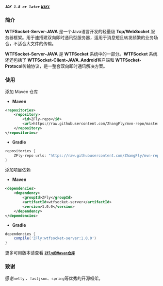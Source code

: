 ***`JDK 1.8 or later`***  [***`WiKi`***]()

### 简介

**WTFSocket-Server-JAVA** 是一个Java语言开发的轻量级 **Tcp/WebSocket** 服务器框架。用于速搭建双向即时通讯型服务器，适用于消息短且转发频繁的业务场合，不适合大文件的传输。

**WTFSocket-Server-JAVA** 是 **WTFSocket** 系统中的一部分。**WTFSocket** 系统还还包括了 **WTFSocket-Client-JAVA_Android**客户端和 **WTFSocket-Protocol**传输协议，是一整套双向即时通讯解决方案。

### 使用

添加 Maven 仓库

- **Maven**

```xml
<repositories>
    <repository>
    	<id>ZFly-repo</id>
        <url>https://raw.githubusercontent.com/ZhangFly/mvn-repo/master</url>
    </repository>
</repositories>
```

- **Gradle**

```groovy
repositories {
    ZFly-repo urls: "https://raw.githubusercontent.com/ZhangFly/mvn-repo/master"
}
```

添加项目依赖

- **Maven**

```xml
<dependencies>
	<dependency>
    	<groupId>ZFly</groupId>
        <artifactId>wtfsocket-server</artifactId>
        <version>1.0.0</version>
    </dependency>
</dependencies>
```

- **Gradle**

```groovy
dependencies {
    compile('ZFly:wtfsocket-server:1.0.0')
}
```

更多可用版本请查看 [**`ZFly的Maven仓库`**](https://github.com/ZhangFly/mvn-repo)

### 致谢

感谢`netty` 、`fastjson`、`spring`等优秀的开源框架。


